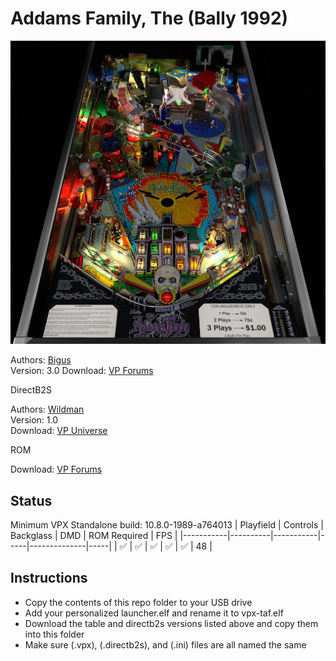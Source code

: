 # Addams Family, The (Bally 1992)

![Table Preview](../../images/vpx-taf.jpeg)

Authors: [Bigus](https://vpuniverse.com/profile/14065-g5k/)  
Version: 3.0
Download: [VP Forums](https://www.vpforums.org/index.php?app=downloads&showfile=15459)

DirectB2S

Authors: [Wildman](https://vpuniverse.com/profile/5-wildman/)  
Version: 1.0  
Download: [VP Universe](https://vpuniverse.com/files/file/2468-the-addams-family-bally-1992/)

ROM

Download: [VP Forums](https://www.vpforums.org/index.php?app=downloads&showfile=1226)

## Status 

Minimum VPX Standalone build: 10.8.0-1989-a764013
| Playfield | Controls | Backglass | DMD | ROM Required | FPS | 
|-----------|----------|-----------|-----|--------------|-----|
| :white_check_mark: | :white_check_mark: | :white_check_mark: | :white_check_mark: | :white_check_mark: | 48 |

## Instructions

- Copy the contents of this repo folder to your USB drive
- Add your personalized launcher.elf and rename it to vpx-taf.elf
- Download the table and directb2s versions listed above and copy them into this folder
- Make sure (.vpx), (.directb2s), and (.ini) files are all named the same
